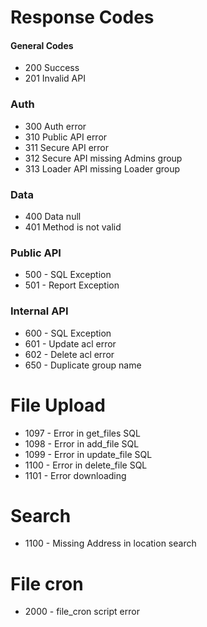 # Response Codes

#### General Codes

- 200 Success
- 201 Invalid API

### Auth

- 300 Auth error
- 310 Public API error
- 311 Secure API error
- 312 Secure API missing Admins group
- 313 Loader API missing Loader group

### Data

- 400 Data null
- 401 Method is not valid

### Public API

* 500 - SQL Exception
* 501 - Report Exception

### Internal API

* 600 - SQL Exception
* 601 - Update acl error
* 602 - Delete acl error
* 650 - Duplicate group name

# File Upload

* 1097 - Error in get_files SQL
* 1098 - Error in add_file SQL
* 1099 - Error in update_file SQL
* 1100 - Error in delete_file SQL
* 1101 - Error downloading

# Search

* 1100 - Missing Address in location search

# File cron

* 2000 - file_cron script error

